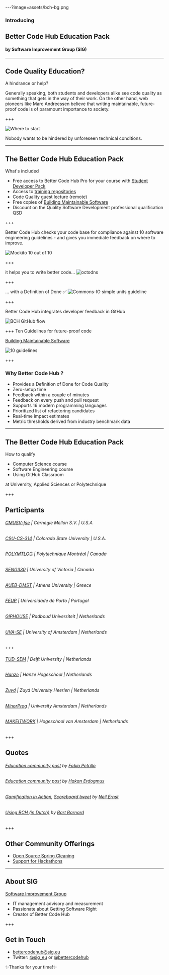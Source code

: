 ---?image=assets/bch-bg.png

### Introducing
## Better Code Hub Education Pack
#### by Software Improvement Group (SIG)

---

## Code Quality Education?

<span class="primary">A hindrance or help?</span> 

Generally speaking, both students and developers alike see code quality as something that gets in the way of their work. On the other hand, web pioneers like Marc Andreessen believe that writing maintainable, future-proof code is of paramount importance to society.


+++

![Where to start](assets/legacy-code.png)

Nobody wants to be hindered by <span class="primary">unforeseen</span> technical conditions. 


---
<!-- 
.reveal section img {
  border: 0;
  box-shadow: none;
} 
-->  

## The Better Code Hub Education Pack 

<span class="primary">What's included</span>

- Free access to Better Code Hub Pro for your course with [Student Developer Pack](https://education.github.com/pack)
- Access to [training repositories](https://github.com/bettercodehubtraining)
- Code Quality guest lecture (remote)
- Free copies of [Building Maintainable Software](https://shop.oreilly.com/product/0636920049159.do)
- Discount on the Quality Software Development professional qualification [QSD](http://comm.peoplecert.org/IBD/QSD)


+++

Better Code Hub checks your code base for <span class="primary">compliance</span> against 10 <span class="primary">software engineering</span> guidelines - and gives you immediate feedback on where to <span class="primary">improve</span>.

![Mockito 10 out of 10](assets/mockito-10-out-of-10.png)


+++

it helps you to <span class="primary">write</span> better code... 
![octodns](assets/octodns.jpg)



+++

... with a Definition of Done ✅
![Commons-IO simple units guideline](assets/commons-io-simple-units-guideline.png)


+++

Better Code Hub integrates <span class="primary">developer feedback</span> in GitHub

![BCH GitHub flow](assets/bch-github-flow.png)


+++
Ten Guidelines for future-proof code

[Building Maintainable Software](https://shop.oreilly.com/product/0636920049159.do)

![10 guidelines](assets/bms-cover.png)

+++

### Why Better Code Hub ?

- Provides a Definition of Done for Code Quality 
- Zero-setup time
- Feedback within a couple of minutes
- Feedback on every push and pull request
- Supports 16 modern programming languages
- Prioritized list of refactoring candidates
- Real-time impact estimates
- Metric thresholds derived from industry benchmark data

---

## The Better Code Hub Education Pack 

<span class="primary">How to qualify</span> 

- Computer Science course 
- Software Engineering course
- Using GitHub Classroom

at <span class="primary">University, Applied Sciences or Polytechnique</span>

+++

## Participants

###### [CMUSV-fse](https://github.com/cmusv-fse) | Carnegie Mellon S.V. | U.S.A
###### [CSU-CS-314](https://github.com/csu2017sp314/) | Colorado State University | U.S.A.
###### [POLYMTLOG](https://github.com/poly-log8371) | Polytechnique Montréal | Canada
###### [SENG330](https://github.com/SENG330-17) | University of Victoria | Canada
###### [AUEB-DMST](https://github.com/dmst-sweng) | Athens University | Greece
###### [FEUP](https://github.com/bch-feup-ooplab) | Universidade de Porto | Portugal
###### [GIPHOUSE](https://github.com/giphouse) | Radboud Universiteit | Netherlands
###### [UVA-SE](https://github.com/software-engineering-amsterdam) | University of Amsterdam | Netherlands

+++

###### [TUD-SEM](https://github.com/software-engineering-methods) | Delft University | Netherlands
###### [Hanze](https://github.com/hanzehogeschoolSICT) | Hanze Hogeschool | Netherlands
###### [Zuyd](https://github.com/ZuydUniversity) | Zuyd University Heerlen | Netherlands
###### [MinorProg](https://github.com/minprog) | University Amsterdam | Netherlands
###### [MAKEITWORK](https://github.com/hva-makeitwork) | Hogeschool van Amsterdam | Netherlands

+++
## Quotes

######  [Education community post](https://education.github.community/t/a-proposed-add-on-for-code-quality-in-software-engineering-courses-using-github/9067/5) by [Fabio Petrillo](https://github.com/petrillo)
######  [Education community post](https://education.github.community/t/a-proposed-add-on-for-code-quality-in-software-engineering-courses-using-github/9067/6) by [Hakan Erdogmus](https://github.com/erdogmush)
###### [Gamification in Action](https://raw.githubusercontent.com/BetterCodeHubTraining/Edu-Pack/master/assets/studentcomment.jpg), [Scoreboard tweet](https://twitter.com/neilernst/status/940721095434313728) by [Neil Ernst](https://github.com/neilernst)
###### [Using BCH (in Dutch)](https://www.bartbarnard.nl/blog/?p=811) by [Bart Barnard](https://github.com/bart314) 


+++


## Other Community Offerings

- [Open Source Spring Cleaning](https://opensourcespringcleaning.github.io/)
- [Support for Hackathons](https://dev.to/jstvssr/how-a-hackathon-appreciates-quality-code)

---
## About SIG
[<span class="primary">Software Improvement Group</span>](https://sig.eu) 

- IT management advisory and measurement
- Passionate about Getting Software Right
- Creator of Better Code Hub

+++

## Get in Touch

- <bettercodehub@sig.eu>
- Twitter: [@sig_eu](https://twitter.com/sig_eu) or [@bettercodehub](https://twitter.com/bettercodehub)

✨<span class="primary">Thanks for your time!</span>✨



